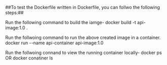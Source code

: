 ##To test the Dockerfile written in Dockerfile, you can follwo the following steps:##

Run the following command to build the iamge-
docker build -t api-image:1.0 .
 
Run the follwoing command to run the above created image in a container.
docker run --name api-container api-image:1.0

Run the follwoing connand to view the running container locally-
docker ps OR docker conatiner ls
